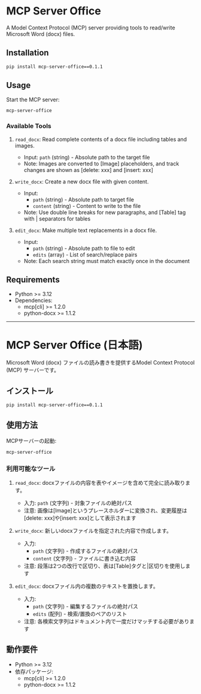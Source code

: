 # MCP Server Office

A Model Context Protocol (MCP) server providing tools to read/write Microsoft Word (docx) files.

## Installation

```bash
pip install mcp-server-office==0.1.1
```

## Usage

Start the MCP server:

```bash
mcp-server-office
```

### Available Tools

1. `read_docx`: Read complete contents of a docx file including tables and images.
   - Input: `path` (string) - Absolute path to the target file
   - Note: Images are converted to [Image] placeholders, and track changes are shown as [delete: xxx] and [insert: xxx]

2. `write_docx`: Create a new docx file with given content.
   - Input:
     - `path` (string) - Absolute path to target file
     - `content` (string) - Content to write to the file
   - Note: Use double line breaks for new paragraphs, and [Table] tag with | separators for tables

3. `edit_docx`: Make multiple text replacements in a docx file.
   - Input:
     - `path` (string) - Absolute path to file to edit
     - `edits` (array) - List of search/replace pairs
   - Note: Each search string must match exactly once in the document

## Requirements

- Python >= 3.12
- Dependencies:
  - mcp[cli] >= 1.2.0
  - python-docx >= 1.1.2

---

# MCP Server Office (日本語)

Microsoft Word (docx) ファイルの読み書きを提供するModel Context Protocol (MCP) サーバーです。

## インストール

```bash
pip install mcp-server-office==0.1.1
```

## 使用方法

MCPサーバーの起動:

```bash
mcp-server-office
```

### 利用可能なツール

1. `read_docx`: docxファイルの内容を表やイメージを含めて完全に読み取ります。
   - 入力: `path` (文字列) - 対象ファイルの絶対パス
   - 注意: 画像は[Image]というプレースホルダーに変換され、変更履歴は[delete: xxx]や[insert: xxx]として表示されます

2. `write_docx`: 新しいdocxファイルを指定された内容で作成します。
   - 入力:
     - `path` (文字列) - 作成するファイルの絶対パス
     - `content` (文字列) - ファイルに書き込む内容
   - 注意: 段落は2つの改行で区切り、表は[Table]タグと|区切りを使用します

3. `edit_docx`: docxファイル内の複数のテキストを置換します。
   - 入力:
     - `path` (文字列) - 編集するファイルの絶対パス
     - `edits` (配列) - 検索/置換のペアのリスト
   - 注意: 各検索文字列はドキュメント内で一度だけマッチする必要があります

## 動作要件

- Python >= 3.12
- 依存パッケージ:
  - mcp[cli] >= 1.2.0
  - python-docx >= 1.1.2